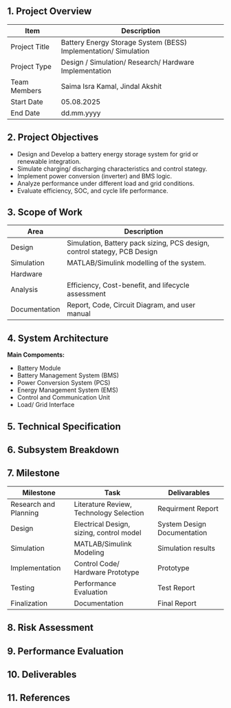 ## 1. Project Overview
|      Item        |             Description                                         |
|------------------|-----------------------------------------------------------------|
| Project Title    | Battery Energy Storage System (BESS) Implementation/ Simulation |
| Project Type     | Design / Simulation/ Research/ Hardware Implementation          |
| Team Members     | Saima Isra Kamal, Jindal Akshit                                 |
| Start Date       | 05.08.2025                                                      |
| End Date         | dd.mm.yyyy                                                      |


## 2. Project Objectives
- Design and Develop a battery energy storage system for grid or renewable integration.
- Simulate charging/ discharging characteristics and control stategy.
- Implement power conversion (inverter) and BMS logic.
- Analyze performance under different load and grid conditions.
- Evaluate efficiency, SOC, and cycle life performance.

## 3. Scope of Work
|     Area        |                                Description                               |
|-----------------|--------------------------------------------------------------------------|
| Design          | Simulation, Battery pack sizing, PCS design, control stategy, PCB Design |
| Simulation      | MATLAB/Simulink modelling of the system.                                 |
| Hardware        |                                                                          |
| Analysis        | Efficiency, Cost-benefit, and lifecycle assessment                       |
| Documentation   | Report, Code, Circuit Diagram, and user manual                           |

## 4. System Architecture

**Main Compoments:**
- Battery Module
- Battery Management System (BMS)
- Power Conversion System (PCS)
- Energy Management System (EMS)
- Control and Communication Unit
- Load/ Grid Interface


## 5. Technical Specification

## 6. Subsystem Breakdown

## 7. Milestone
|      Milestone         |           Task                           |        Delivarables         |
|------------------------|------------------------------------------|-----------------------------|
| Research and Planning  | Literature Review, Technology Selection  | Requirment Report           |
|      Design            | Electrical Design, sizing, control model | System Design Documentation |
|  Simulation            | MATLAB/Simulink Modeling                 | Simulation results          |
|  Implementation        | Control Code/ Hardware Prototype         | Prototype                   |
| Testing                | Performance Evaluation                   | Test Report                 |
| Finalization           | Documentation                            | Final Report                |

## 8. Risk Assessment

## 9. Performance Evaluation

## 10. Deliverables

## 11. References
